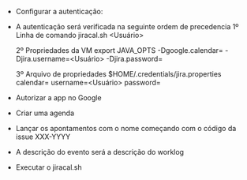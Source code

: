 * Configurar a autenticação:
 - A autenticação será verificada na seguinte ordem de precedencia
	1º Linha de comando
	jiracal.sh <Agenda> <Usuário> <Senha>
	
	2º Propriedades da VM
	export JAVA_OPTS
	-Dgoogle.calendar=<Agenda>
	-Djira.username=<Usuário>
	-Djira.password=<Senha>
	
	3º Arquivo de propriedades
	$HOME/.credentials/jira.properties
	calendar=<Agenda>
	username=<Usuário>
	password=<Senha>

* Autorizar a app no Google

* Criar uma agenda

* Lançar os apontamentos com o nome começando com o código da issue XXX-YYYY
 - A descrição do evento será a descrição do worklog

* Executar o jiracal.sh